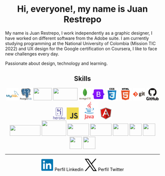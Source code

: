 <h1 align="center"> Hi, everyone!, my name is Juan Restrepo</h1>

My name is Juan Restrepo, I work independently as a graphic designer, I have worked on different software from the Adobe suite. I am currently studying programming at the National University of Colombia (Mission TIC 2022) and UX design for the Google certification on Coursera,
I like to face new challenges every day.

Passionate about design, technology and learning.



<h2 align="center">Skills</h2>
<div align="center">
<a href="https://www.mysql.com" target="_blank"><img src="https://github.com/devicons/devicon/blob/master/icons/mysql/mysql-original-wordmark.svg" alt="" width="40" height="40"/></a>
<a href="https://www.postgresql.org" target="_blank"><img src="https://github.com/devicons/devicon/blob/master/icons/postgresql/postgresql-original-wordmark.svg" alt="" width="40" height="40"/></a>
<a href="https://www.atlassian.com/es/software/jira?gclsrc=aw.ds&&aceid=&adposition=&adgroup=136933768214&campaign=17615719354&creative=607336902437&device=c&keyword=jira&matchtype=e&network=g&placement=&ds_kids=p71874569415&ds_e=GOOGLE&ds_eid=700000001558501&ds_e1=GOOGLE&gclid=CjwKCAiAvK2bBhB8EiwAZUbP1JtcLqM8_tLVo0n4_D6O0PmREsLfW6ijgr1IOth3MMyuxH_WvBZdiRoCte8QAvD_BwE"><img src="https://logos-world.net/wp-content/uploads/2021/02/Jira-Logo.png" alt="" width="60" height="40"/></a>
<a href="https://bitbucket.org"><img src="https://upload.wikimedia.org/wikipedia/commons/3/32/Atlassian_Bitbucket_Logo.png" alt="" width="80" height="40"/></a>
<a href="https://www.mongodb.com/" target="_blank"><img src="https://github.com/devicons/devicon/blob/master/icons/mongodb/mongodb-original-wordmark.svg" alt="" width="40" height="40"/></a>
<a href="https://getbootstrap.com" target="_blank"><img src="https://github.com/devicons/devicon/blob/master/icons/bootstrap/bootstrap-original.svg" alt="" width="40" height="40"/></a>
<a href="https://developer.mozilla.org/es/docs/Web/CSS" target="_blank"><img src="https://github.com/devicons/devicon/blob/master/icons/css3/css3-original-wordmark.svg" alt="" width="40" height="40"/></a>
<a href="https://developer.mozilla.org/es/docs/Web/HTML" target="_blank"><img src="https://github.com/devicons/devicon/blob/master/icons/html5/html5-original-wordmark.svg" alt="" width="40" height="40"/></a>
<a href="https://git-scm.com" target="_blank"><img src="https://github.com/devicons/devicon/blob/master/icons/git/git-original-wordmark.svg" alt="" width="40" height="40"/></a>
<a href="https://github.com" target="_blank"><img src="https://github.com/devicons/devicon/blob/master/icons/github/github-original-wordmark.svg" alt="" width="40" height="40"/></a>
<a href="https://www.heroku.com" target="_blank"><img src="https://github.com/devicons/devicon/blob/master/icons/heroku/heroku-original-wordmark.svg" alt="" width="40" height="40"/></a>
<a href="https://developer.mozilla.org/es/docs/Web/JavaScript" target="_blank"><img src="https://github.com/devicons/devicon/blob/master/icons/javascript/javascript-original.svg" alt="" width="40" height="40"/></a>
<a href="https://www.java.com/" target="_blank"><img src="https://github.com/devicons/devicon/blob/master/icons/java/java-original-wordmark.svg" alt="" width="60" height="60"/></a>
<a href="https://angular.io"><img src="https://github.com/devicons/devicon/blob/master/icons/angularjs/angularjs-original.svg" alt="" width="40" height="40"/></a>
</br>
<a href="https://www.python.org"><img src="https://upload.wikimedia.org/wikipedia/commons/thumb/f/f8/Python_logo_and_wordmark.svg/1280px-Python_logo_and_wordmark.svg.png" alt="" width="100" height="35"/></a>
<a href="https://vuejs.org"><img src="https://positivethinking.tech/wp-content/uploads/2021/01/Logo-Vuejs.png" alt="" width="80" height="50"/></a>
<a href="https://flask.palletsprojects.com/en/2.2.x/"><img src="https://upload.wikimedia.org/wikipedia/commons/thumb/3/3c/Flask_logo.svg/1200px-Flask_logo.svg.png" alt="" width="70" height="40"/></a>
<a href="https://balsamiq.com"><img src="https://balsamiq.com/assets/company/brandassets/balsamiq-logo-screen-1000x500.png" alt="" width="70" height="40"/></a>
<a href="https://www.figma.com"><img src="https://cdn2.downdetector.com/static/uploads/logo/figma2.png" alt="" width="50" height="40"/></a>
<a href="https://www.adobe.com/la/products/illustrator.html?gclid=CjwKCAiAvK2bBhB8EiwAZUbP1HfRJpPKP6LCKKFjth91geAfvq-32BvJiOFS6HqstsSOlF1ElIo-8hoCKu8QAvD_BwE&sdid=KQPQL&mv=search&ef_id=CjwKCAiAvK2bBhB8EiwAZUbP1HfRJpPKP6LCKKFjth91geAfvq-32BvJiOFS6HqstsSOlF1ElIo-8hoCKu8QAvD_BwE:G:s&s_kwcid=AL!3085!3!442303212642!e!!g!!illustrator!9499870682!97813414318"><img src="https://www.adobe.com/cc-shared/assets/img/product-icons/svg/illustrator.svg" alt="" width="40" height="40"/></a>
<a href="https://www.adobe.com/la/products/photoshop.html?gclid=CjwKCAiAvK2bBhB8EiwAZUbP1MMSoctTZzLst7SDeH1DiDBojObsghA7pBNcwGlTUQviL9lQLVBTaxoCAxcQAvD_BwE&sdid=KQPQZ&mv=search&ef_id=CjwKCAiAvK2bBhB8EiwAZUbP1MMSoctTZzLst7SDeH1DiDBojObsghA7pBNcwGlTUQviL9lQLVBTaxoCAxcQAvD_BwE:G:s&s_kwcid=AL!3085!3!476816453885!b!!g!!%2Bphotoshop!11413140171!115418617427"><img src="https://www.adobe.com/content/dam/cc/icons/photoshop.svg" alt="" width="40" height="40"/></a>
<a href="https://www.adobe.com/co/products/indesign.html"><img src="https://www.adobe.com/cc-shared/assets/img/product-icons/svg/indesign.svg" alt="" width="40" height="40"/></a>
<a href="https://www.adobe.com/co/products/premiere.html"><img src="https://www.adobe.com/cc-shared/assets/img/product-icons/svg/premiere-pro.svg" alt="" width="40" height="40"/></a>
</div>
<hr />
<div align="center">
<a href="https://www.linkedin.com/in/juan-manuel-restrepo-vela-9213b122b/" style="text-decoration:none;color:black;" target="_blank"><img src="https://github.com/devicons/devicon/blob/master/icons/linkedin/linkedin-original.svg" alt="" width="40" height="40"/> Perfil Linkedin</a>
<a href="https://twitter.com/ManuRV95" style="text-decoration:none;color:black;" target="_blank"><img src="https://github.com/devicons/devicon/blob/master/icons/twitter/twitter-original.svg" alt="" width="40" height="40"/> Perfil Twitter</a>
</div>
<!--
On progress
<a href=""><img src="https://github.com/devicons/devicon/blob/master/icons/sass/sass-original.svg" alt="" width="40" height="40"/></a>
<a href=""><img src="https://github.com/devicons/devicon/blob/master/icons/python/python-original-wordmark.svg" alt="" width="40" height="40"/></a>
<a href=""><img src="https://github.com/devicons/devicon/blob/master/icons/php/php-original.svg" alt="" width="40" height="40"/></a>

<a href=""><img src="https://github.com/devicons/devicon/blob/master/icons/react/react-original-wordmark.svg" alt="" width="40" height="40"/></a>
<a href=""><img src="https://github.com/devicons/devicon/blob/master/icons/vuejs/vuejs-original-wordmark.svg" alt="" width="40" height="40"/></a>
<a href=""><img src="https://github.com/devicons/devicon/blob/master/icons/svelte/svelte-original-wordmark.svg" alt="" width="40" height="40"/></a>
<a href=""><img src="https://github.com/devicons/devicon/blob/master/icons/electron/electron-original.svg" alt="" width="40" height="40"/></a>
<a href=""><img src="https://github.com/devicons/devicon/blob/master/icons/elixir/elixir-original-wordmark.svg" alt="" width="40" height="40"/></a>
<a href=""><img src="https://github.com/devicons/devicon/blob/master/icons/figma/figma-original.svg" alt="" width="40" height="40"/></a>
<a href=""><img src="https://github.com/devicons/devicon/blob/master/icons/firebase/firebase-plain-wordmark.svg" alt="" width="40" height="40"/></a>
<a href=""><img src="https://github.com/devicons/devicon/blob/master/icons/go/go-original.svg" alt="" width="40" height="40"/></a>
<a href=""><img src="https://github.com/devicons/devicon/blob/master/icons/ionic/ionic-original-wordmark.svg" alt="" width="40" height="40"/></a>
<a href=""><img src="https://github.com/devicons/devicon/blob/master/icons/jenkins/jenkins-original.svg" alt="" width="40" height="40"/></a>
<a href=""><img src="https://github.com/devicons/devicon/blob/master/icons/kotlin/kotlin-original-wordmark.svg" alt="" width="40" height="40"/></a>
<a href=""><img src="https://github.com/devicons/devicon/blob/master/icons/less/less-plain-wordmark.svg" alt="" width="40" height="40"/></a>
<a href=""><img src="https://github.com/devicons/devicon/blob/master/icons/nextjs/nextjs-original-wordmark.svg" alt="" width="40" height="40"/></a>
<a href=""><img src="https://github.com/devicons/devicon/blob/master/icons/tensorflow/tensorflow-original-wordmark.svg" alt="" width="40" height="40"/></a>
<a href=""><img src="https://github.com/devicons/devicon/blob/master/icons/symfony/symfony-original-wordmark.svg" alt="" width="40" height="40"/></a>
<a href=""><img src="https://github.com/devicons/devicon/blob/master/icons/webpack/webpack-original-wordmark.svg" alt="" width="40" height="40"/></a>
<a href=""><img src="https://github.com/devicons/devicon/blob/master/icons/android/android-original-wordmark.svg" alt="" width="40" height="40"/></a>
<a href=""><img src="https://github.com/devicons/devicon/blob/master/icons/amazonwebservices/amazonwebservices-original-wordmark.svg" alt="" width="40" height="40"/></a>
<a href=""><img src="" alt="" width="40" height="40"/></a>
-->
